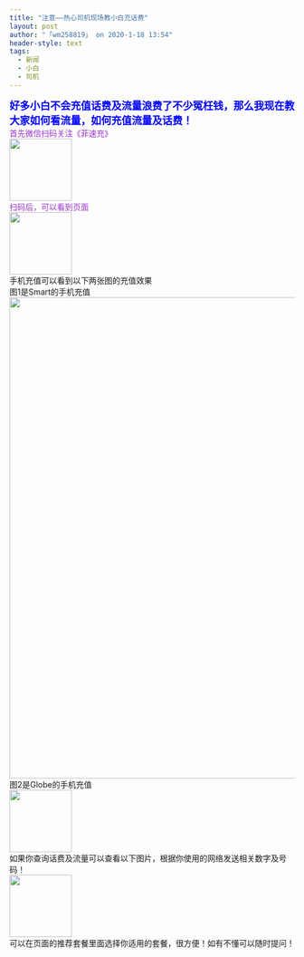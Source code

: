 ```yaml
---
title: "注意——热心司机现场教小白充话费"
layout: post
author: "「wm258819」 on 2020-1-18 13:54"
header-style: text
tags:
  - 新闻
  - 小白
  - 司机
---
```


<head></head>
<body>
 <font size="4"><font color="#0000ff"><strong>好多小白不会充值话费及流量浪费了不少冤枉钱，那么我现在教大家如何看流量，如何充值流量及话费！</strong></font></font>
 <br> 
 <font color="#9932cc">首先微信扫码关注《菲速充》</font>
 <br> 
 <img width="110" src="https://bbs.boniu123.cc/forum.php?mod=image&amp;aid=1328109&amp;size=300x300&amp;key=28aefb3324ec016c&amp;nocache=yes&amp;type=fixnone">
 <br> 
 <font color="#9932cc">扫码后，可以看到页面</font>
 <br> 
 <img width="110" src="https://bbs.boniu123.cc/forum.php?mod=image&amp;aid=1328110&amp;size=300x300&amp;key=fe37c70abf4b68b8&amp;nocache=yes&amp;type=fixnone">
 <br> 手机充值可以看到以下两张图的充值效果
 <br> 图1是Smart的手机充值
 <br> 
 <ignore_js_op> 
  <img aid="1328107" src="https://bbs.boniu123.cc/data/attachment/forum/202001/18/122005ktfd0nnddnc3ccnn.jpg" zoomfile="data/attachment/forum/202001/18/122005ktfd0nnddnc3ccnn.jpg" file="data/attachment/forum/202001/18/122005ktfd0nnddnc3ccnn.jpg" width="850" inpost="1"> 
  <div class="tip tip_4 aimg_tip" id="aimg_1328107_menu" style="position: absolute; display: none" disautofocus="true"> 
   <div class="xs0"> 
    <p><strong>S.jpg</strong> <em class="xg1">(314.56 KB, 下载次数: 0)</em></p> 
    <p> <a href="forum.php?mod=attachment&amp;aid=MTMyODEwN3w0NjFmMDNhN3wxNTc5MzM0NDg0fDB8NTUzMzU0&amp;nothumb=yes" target="_blank">下载附件</a> &nbsp;<a href="javascript:;" onclick="showWindow(this.id, this.getAttribute('url'), 'get', 0);" id="savephoto_1328107" url="home.php?mod=spacecp&amp;ac=album&amp;op=saveforumphoto&amp;aid=1328107&amp;handlekey=savephoto_1328107">保存到相册</a> </p> 
    <p class="xg1 y"><span title="2020-1-18 12:20">3&nbsp;小时前</span> 上传</p> 
   </div> 
   <div class="tip_horn"></div> 
  </div> 
 </ignore_js_op> 
 <br> 图2是Globe的手机充值
 <br> 
 <img width="110" src="https://bbs.boniu123.cc/forum.php?mod=image&amp;aid=1328106&amp;size=300x300&amp;key=8497929ed54e6e64&amp;nocache=yes&amp;type=fixnone">
 <br> 如果你查询话费及流量可以查看以下图片，根据你使用的网络发送相关数字及号码！
 <br> 
 <img width="110" src="https://bbs.boniu123.cc/forum.php?mod=image&amp;aid=1328108&amp;size=300x300&amp;key=427a27d358999198&amp;nocache=yes&amp;type=fixnone">
 <br> 可以在页面的推荐套餐里面选择你适用的套餐，很方便！如有不懂可以随时提问！
 <br>
</body>


